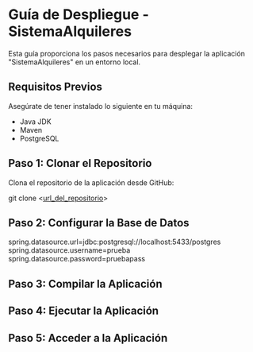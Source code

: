 # Guía de Despliegue - SistemaAlquileres

Esta guía proporciona los pasos necesarios para desplegar la aplicación "SistemaAlquileres" en un entorno local.

## Requisitos Previos

Asegúrate de tener instalado lo siguiente en tu máquina:

- Java JDK
- Maven
- PostgreSQL

## Paso 1: Clonar el Repositorio

Clona el repositorio de la aplicación desde GitHub:

git clone <[url_del_repositorio]([https://github.com/AndresT3009/PruebaTecnicaQuind])>

## Paso 2: Configurar la Base de Datos
spring.datasource.url=jdbc:postgresql://localhost:5433/postgres
spring.datasource.username=prueba
spring.datasource.password=pruebapass

## Paso 3: Compilar la Aplicación

## Paso 4: Ejecutar la Aplicación

## Paso 5: Acceder a la Aplicación

